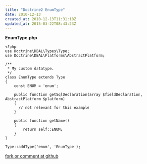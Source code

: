 ```yaml
---
title: "Doctrine2 EnumType"
date: 2010-12-13
created_at: 2010-12-13T11:31:18Z
updated_at: 2015-03-22T08:43:23Z
---
```


<strong>EnumType.php</strong>

    <?php
    use Doctrine\DBAL\Types\Type;
    use Doctrine\DBAL\Platforms\AbstractPlatform;
    
    /**
     * My custom datatype.
     */
    class EnumType extends Type
    {
        const ENUM = 'enum';
    
        public function getSqlDeclaration(array $fieldDeclaration, AbstractPlatform $platform)
        {
          // not relevant for this example
        }
    
        public function getName()
        {
            return self::ENUM;
        }
    }
    
    Type::addType('enum', 'EnumType');


[fork or comment at github](https://gist.github.com/8c0c01597b5260f896ef)
